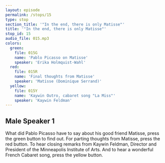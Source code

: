 ```yaml
---
layout: episode
permalink: /stops/15
type: stop
section_title: '"In the end, there is only Matisse"'
title: '"In the end, there is only Matisse"'
stop_id: 15
audio_file: 015.mp3
colors:
  green:
    file: 015G
    name: 'Pablo Picasso on Matisse'
    speaker: 'Erika Holmquist-Wahl'
  red:
    file: 015R
    name: 'Final thoughts from Matisse'
    speaker: 'Matisse (Dominique Serrand)'
  yellow:
    file: 015Y
    name: 'Kaywin Outro, cabaret song "La Miss"'
    speaker: 'Kaywin Feldman'
---
```


## Male Speaker 1

What did Pablo Picasso have to say about his good friend Matisse, press the green button to find out.  For parting thoughts from Matisse, press the red button.  To hear closing remarks from Kaywin Feldman, Director and President of the Minneapolis Institute of Arts.  And to hear a wonderful French Cabaret song, press the yellow button.
